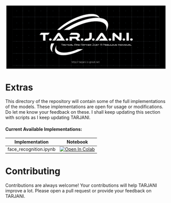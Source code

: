![T.A.R.J.A.N.I.](../../images/bg.v1.jpg)

# Extras
This directory of the repository will contain some of the full implementations of the models. These implementations are open for usage or modifications. Do let me know your feedback on these. I shall keep updating this section with scripts as I keep updating TARJANI.

#### Current Available Implementations:
| Implementation | Notebook |
| -------------- | -------- |
| face_recognition.ipynb | [![Open In Colab](https://colab.research.google.com/assets/colab-badge.svg)](https://colab.research.google.com/github/Rutvik-Trivedi/tarjani/blob/main/scripts/examples/face_recognition.ipynb) |

# Contributing
Contributions are always welcome! Your contributions will help TARJANI improve a lot. Please open a pull request or provide your feedback on TARJANI.
